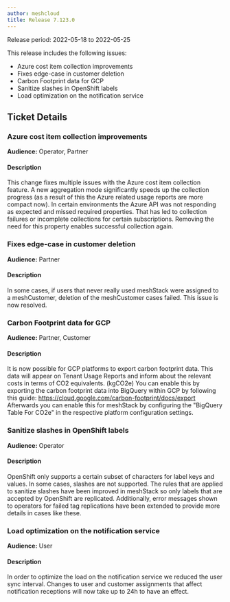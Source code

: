 ```yaml
---
author: meshcloud
title: Release 7.123.0
---
```


Release period: 2022-05-18 to 2022-05-25

This release includes the following issues:
* Azure cost item collection improvements
* Fixes edge-case in customer deletion
* Carbon Footprint data for GCP
* Sanitize slashes in OpenShift labels
* Load optimization on the notification service
<!--truncate-->

## Ticket Details
### Azure cost item collection improvements
**Audience:** Operator, Partner<br>

#### Description
This change fixes multiple issues with the Azure cost item collection feature. A new aggregation mode significantly 
speeds up the collection progress (as a result of this the Azure related usage reports are more compact now).
In certain environments the Azure API was not responding as expected and missed 
required properties. That has led to collection failures or incomplete collections for certain subscriptions. 
Removing the need for this property enables successful collection again.

### Fixes edge-case in customer deletion
**Audience:** Partner<br>

#### Description
In some cases, if users that never really used meshStack were assigned to a meshCustomer, 
deletion of the meshCustomer cases failed. This issue is now resolved.

### Carbon Footprint data for GCP
**Audience:** Partner, Customer<br>

#### Description
It is now possible for GCP platforms to export carbon footprint data.
This data will appear on Tenant Usage Reports and inform about the relevant costs in terms of 
CO2 equivalents. (kgCO2e) You can enable this by exporting the carbon footprint data into BigQuery
within GCP by following this guide: https://cloud.google.com/carbon-footprint/docs/export
Afterwards you can enable this for meshStack by configuring the "BigQuery Table For CO2e" in
the respective platform configuration settings.

### Sanitize slashes in OpenShift labels
**Audience:** Operator<br>

#### Description
OpenShift only supports a certain subset of characters for label keys and values. In some cases, slashes are not supported.
The rules that are applied to sanitize slashes have been improved in meshStack so only labels that are accepted by OpenShift are replicated.
Additionally, error messages shown to operators for failed tag replications have been extended to provide more
details in cases like these.

### Load optimization on the notification service
**Audience:** User<br>

#### Description
In order to optimize the load on the notification service we reduced the user sync interval.
Changes to user and customer assignments that affect notification receptions will now take up
to 24h to have an effect.

